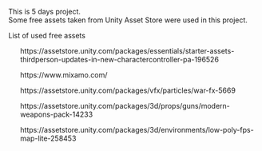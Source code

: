 This is 5 days project.<br>
Some free assets taken from Unity Asset Store were used in this project.

List of used free assets
<ul>https://assetstore.unity.com/packages/essentials/starter-assets-thirdperson-updates-in-new-charactercontroller-pa-196526</ul>
<ul>https://www.mixamo.com/</ul>
<ul>https://assetstore.unity.com/packages/vfx/particles/war-fx-5669</ul>
<ul>https://assetstore.unity.com/packages/3d/props/guns/modern-weapons-pack-14233</ul>
<ul>https://assetstore.unity.com/packages/3d/environments/low-poly-fps-map-lite-258453</ul>

